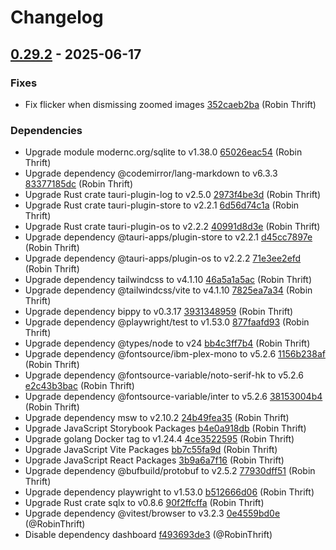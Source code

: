 # Changelog

## [0.29.2](https://github.com/RobinThrift/conveyor/releases/tag/v0.29.2) - 2025-06-17

### <!-- 1 -->Fixes

- Fix flicker when dismissing zoomed images [352caeb2ba](https://github.com/RobinThrift/conveyor/commit/352caeb2ba798546a331159acde29f6de9bfc9c2) (Robin Thrift)

### <!-- 4 -->Dependencies

- Upgrade module modernc.org/sqlite to v1.38.0 [65026eac54](https://github.com/RobinThrift/conveyor/commit/65026eac54e90400865fd62c873da016b7494adc) (Robin Thrift)
- Upgrade dependency @codemirror/lang-markdown to v6.3.3 [83377185dc](https://github.com/RobinThrift/conveyor/commit/83377185dc01fac25840cb1642e9d1bfac4ec0e7) (Robin Thrift)
- Upgrade Rust crate tauri-plugin-log to v2.5.0 [2973f4be3d](https://github.com/RobinThrift/conveyor/commit/2973f4be3d7e3ef660074f3937cd480de8fc0765) (Robin Thrift)
- Upgrade Rust crate tauri-plugin-store to v2.2.1 [6d56d74c1a](https://github.com/RobinThrift/conveyor/commit/6d56d74c1a9c62bf0fa5f8167797cdb28098be25) (Robin Thrift)
- Upgrade Rust crate tauri-plugin-os to v2.2.2 [40991d8d3e](https://github.com/RobinThrift/conveyor/commit/40991d8d3ec6dfa63f9dd15580a8ddae1f701f13) (Robin Thrift)
- Upgrade dependency @tauri-apps/plugin-store to v2.2.1 [d45cc7897e](https://github.com/RobinThrift/conveyor/commit/d45cc7897e5cdd67217d71057445024c59f4fb9d) (Robin Thrift)
- Upgrade dependency @tauri-apps/plugin-os to v2.2.2 [71e3ee2efd](https://github.com/RobinThrift/conveyor/commit/71e3ee2efdfa03ad94be6f11735ca728481ec4f0) (Robin Thrift)
- Upgrade dependency tailwindcss to v4.1.10 [46a5a1a5ac](https://github.com/RobinThrift/conveyor/commit/46a5a1a5acdf90b92df1f45207cc8c1a739c3d09) (Robin Thrift)
- Upgrade dependency @tailwindcss/vite to v4.1.10 [7825ea7a34](https://github.com/RobinThrift/conveyor/commit/7825ea7a34f2c79829b1c0bae7efa0fc399ff1c1) (Robin Thrift)
- Upgrade dependency bippy to v0.3.17 [3931348959](https://github.com/RobinThrift/conveyor/commit/3931348959f0eb15a883c63bbd82ad8166469f00) (Robin Thrift)
- Upgrade dependency @playwright/test to v1.53.0 [877faafd93](https://github.com/RobinThrift/conveyor/commit/877faafd93f59b323ed69ddee7642c7fd626e255) (Robin Thrift)
- Upgrade dependency @types/node to v24 [bb4c3ff7b4](https://github.com/RobinThrift/conveyor/commit/bb4c3ff7b43cd794c10d681d3f20b9ab9d45b09a) (Robin Thrift)
- Upgrade dependency @fontsource/ibm-plex-mono to v5.2.6 [1156b238af](https://github.com/RobinThrift/conveyor/commit/1156b238af1be8bcd62e06fd8683af67127befff) (Robin Thrift)
- Upgrade dependency @fontsource-variable/noto-serif-hk to v5.2.6 [e2c43b3bac](https://github.com/RobinThrift/conveyor/commit/e2c43b3bac495a0637bec8127095521f575335b8) (Robin Thrift)
- Upgrade dependency @fontsource-variable/inter to v5.2.6 [38153004b4](https://github.com/RobinThrift/conveyor/commit/38153004b406577252a442f8ff3cd41aa2d64e7f) (Robin Thrift)
- Upgrade dependency msw to v2.10.2 [24b49fea35](https://github.com/RobinThrift/conveyor/commit/24b49fea351388c399942a05a0f6c473fc1edaad) (Robin Thrift)
- Upgrade JavaScript Storybook Packages [b4e0a918db](https://github.com/RobinThrift/conveyor/commit/b4e0a918db288b10b8faf1bcda3f5b947e82691e) (Robin Thrift)
- Upgrade golang Docker tag to v1.24.4 [4ce3522595](https://github.com/RobinThrift/conveyor/commit/4ce3522595622dec4f98bcc24b3bd0eb73e8764e) (Robin Thrift)
- Upgrade JavaScript Vite Packages [bb7c55fa9d](https://github.com/RobinThrift/conveyor/commit/bb7c55fa9d0f4fa30d45028406171b95d0bdff00) (Robin Thrift)
- Upgrade JavaScript React Packages [3b9a6a7f16](https://github.com/RobinThrift/conveyor/commit/3b9a6a7f16686b7346ce71ae3ae9c6f6caf6aa8b) (Robin Thrift)
- Upgrade dependency @bufbuild/protobuf to v2.5.2 [77930dff51](https://github.com/RobinThrift/conveyor/commit/77930dff511b29bd5c588dc4a02af9dbc1a41a93) (Robin Thrift)
- Upgrade dependency playwright to v1.53.0 [b512666d06](https://github.com/RobinThrift/conveyor/commit/b512666d0618a052398ab26c05f4fe3c5c3682a6) (Robin Thrift)
- Upgrade Rust crate sqlx to v0.8.6 [90f2ffcffa](https://github.com/RobinThrift/conveyor/commit/90f2ffcffa52069754807c3e903162ff0ec868c0) (Robin Thrift)
- Upgrade dependency @vitest/browser to v3.2.3 [0e4559bd0e](https://github.com/RobinThrift/conveyor/commit/0e4559bd0e2385afe740519c49cc12c9c51770b8) (@RobinThrift)
- Disable dependency dashboard [f493693de3](https://github.com/RobinThrift/conveyor/commit/f493693de3574f7cad2f835355e4734081e0a5ce) (@RobinThrift)

[0.29.2]: https://github.com/RobinThrift/conveyor/compare/v0.29.1..v0.29.2

